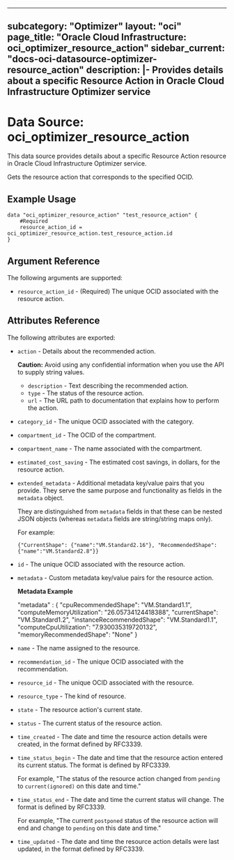 
---
subcategory: "Optimizer"
layout: "oci"
page_title: "Oracle Cloud Infrastructure: oci_optimizer_resource_action"
sidebar_current: "docs-oci-datasource-optimizer-resource_action"
description: |-
  Provides details about a specific Resource Action in Oracle Cloud Infrastructure Optimizer service
---

# Data Source: oci_optimizer_resource_action
This data source provides details about a specific Resource Action resource in Oracle Cloud Infrastructure Optimizer service.

Gets the resource action that corresponds to the specified OCID.


## Example Usage

```hcl
data "oci_optimizer_resource_action" "test_resource_action" {
	#Required
	resource_action_id = oci_optimizer_resource_action.test_resource_action.id
}
```

## Argument Reference

The following arguments are supported:

* `resource_action_id` - (Required) The unique OCID associated with the resource action.


## Attributes Reference

The following attributes are exported:

* `action` - Details about the recommended action.

	**Caution:** Avoid using any confidential information when you use the API to supply string values. 
	* `description` - Text describing the recommended action.
	* `type` - The status of the resource action.
	* `url` - The URL path to documentation that explains how to perform the action.
* `category_id` - The unique OCID associated with the category.
* `compartment_id` - The OCID of the compartment.
* `compartment_name` - The name associated with the compartment.
* `estimated_cost_saving` - The estimated cost savings, in dollars, for the resource action.
* `extended_metadata` - Additional metadata key/value pairs that you provide.  They serve the same purpose and functionality as fields in the `metadata` object.

	They are distinguished from `metadata` fields in that these can be nested JSON objects (whereas `metadata` fields are string/string maps only).

	For example: 

	`{"CurrentShape": {"name":"VM.Standard2.16"}, "RecommendedShape": {"name":"VM.Standard2.8"}}` 
* `id` - The unique OCID associated with the resource action.
* `metadata` - Custom metadata key/value pairs for the resource action. 

	**Metadata Example**

	"metadata" : { "cpuRecommendedShape": "VM.Standard1.1", "computeMemoryUtilization": "26.05734124418388", "currentShape": "VM.Standard1.2", "instanceRecommendedShape": "VM.Standard1.1", "computeCpuUtilization": "7.930035319720132", "memoryRecommendedShape": "None" } 
* `name` - The name assigned to the resource.
* `recommendation_id` - The unique OCID associated with the recommendation.
* `resource_id` - The unique OCID associated with the resource.
* `resource_type` - The kind of resource.
* `state` - The resource action's current state.
* `status` - The current status of the resource action.
* `time_created` - The date and time the resource action details were created, in the format defined by RFC3339.
* `time_status_begin` - The date and time that the resource action entered its current status. The format is defined by RFC3339.

	For example, "The status of the resource action changed from `pending` to `current(ignored)` on this date and time." 
* `time_status_end` - The date and time the current status will change. The format is defined by RFC3339.

	For example, "The current `postponed` status of the resource action will end and change to `pending` on this  date and time." 
* `time_updated` - The date and time the resource action details were last updated, in the format defined by RFC3339.

